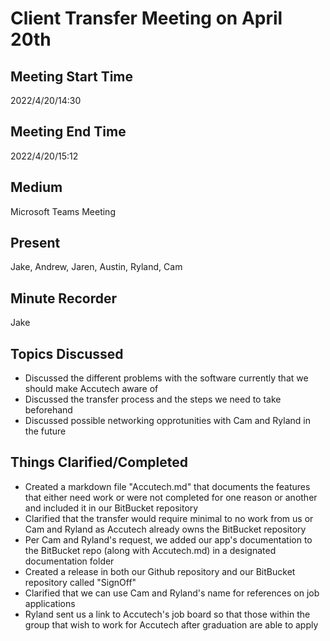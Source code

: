 # Client Transfer Meeting on April 20th
## Meeting Start Time
2022/4/20/14:30

## Meeting End Time
2022/4/20/15:12

## Medium
Microsoft Teams Meeting

## Present
Jake, Andrew, Jaren, Austin, Ryland, Cam

## Minute Recorder
Jake

## Topics Discussed
<ul>
    <li>Discussed the different problems with the software currently that we should make Accutech aware of
    <li>Discussed the transfer process and the steps we need to take beforehand
    <li>Discussed possible networking opprotunities with Cam and Ryland in the future
</ul>

## Things Clarified/Completed
<ul>
    <li>Created a markdown file "Accutech.md" that documents the features that either need work or were not completed for one reason or another and included it in our BitBucket repository
    <li>Clarified that the transfer would require minimal to no work from us or Cam and Ryland as Accutech already owns the BitBucket repository
    <li>Per Cam and Ryland's request, we added our app's documentation to the BitBucket repo (along with Accutech.md) in a designated documentation folder
    <li>Created a release in both our Github repository and our BitBucket repository called "SignOff"
    <li>Clarified that we can use Cam and Ryland's name for references on job applications
    <li>Ryland sent us a link to Accutech's job board so that those within the group that wish to work for Accutech after graduation are able to apply
</ul>